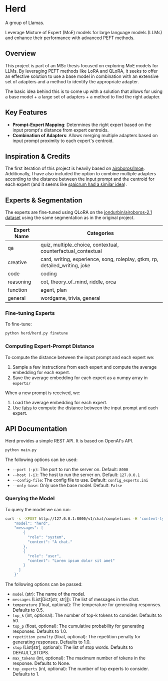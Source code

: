 # Herd
A group of Llamas.

Leverage Mixture of Expert (MoE) models for large language models (LLMs) and enhance their performance with advanced PEFT methods.

## Overview
This project is part of an MSc thesis focused on exploring MoE models for LLMs. By leveraging PEFT methods like LoRA and QLoRA, it seeks to offer an effective solution to use a base model in combination with an extensive set of adapters and a method to identify the appropriate adapter.

The basic idea behind this is to come up with a solution that allows for using a base model + a large set of adapters + a method to find the right adapter.

## Key Features
- **Prompt-Expert Mapping**: Determines the right expert based on the input prompt's distance from expert centroids.
- **Combination of Adapters**: Allows merging multiple adapters based on input prompt proximity to each expert's centroid.


## Inspiration & Credits
The first iteration of this project is heavily based on [airoboros/lmoe](https://github.com/jondurbin/airoboros/tree/main/airoboros/lmoe). Additionally,
I have also included the option to combine multiple adapters according to the distance between the input prompt and the centroid for each expert (and it seems like [@aicrum had a similar idea](https://twitter.com/aicrumb/status/1681846805959528448)).

## Experts & Segmentation
The experts are fine-tuned using QLoRA on the [jondurbin/airoboros-2.1 dataset](https://huggingface.co/datasets/jondurbin/airoboros-2.1/viewer/default/train) using the same segmentation as in the original project.

 Expert Name | Categories |
-------------|------------|
 qa          | quiz, multiple_choice, contextual, counterfactual_contextual |
 creative    | card, writing, experience, song, roleplay, gtkm, rp, detailed_writing, joke |
 code        | coding |
 reasoning   | cot, theory_of_mind, riddle, orca |
 function    | agent, plan |
 general     | wordgame, trivia, general |


### Fine-tuning Experts
To fine-tune:

```sh
python herd/herd.py finetune
```

### Computing Expert-Prompt Distance
To compute the distance between the input prompt and each expert we:

1. Sample a few instructions from each expert and compute the average embedding for each expert.
2. Save the average embedding for each expert as a numpy array in `experts/`

When a new prompt is received, we:
1. Load the average embedding for each expert.
2. Use [faiss](https://github.com/facebookresearch/faiss) to compute the distance between the input prompt and each expert.

## API Documentation
Herd provides a simple REST API. It is based on OpenAI's API.


```py
python main.py
```

The following options can be used:
- `--port (-p)`: The port to run the server on. Default: `8000`
- `--host (-i)`: The host to run the server on. Default: `127.0.0.1`
- `--config-file`: The config file to use. Default: `config_experts.ini`
- `--only-base`: Only use the base model. Default: `False`


### Querying the Model

To query the model we can run:
```sh
curl -s -XPOST http://127.0.0.1:8000/v1/chat/completions -H 'content-type: application/json' -d '{
    "model": "herd",
    "messages": [
        {
          "role": "system",
          "content": "A chat."
        },
        {
          "role": "user",
          "content": "Lorem ipsum dolor sit amet"
        }
      ]
    }'
```

The following options can be passed:
- `model` (str): The name of the model.
- `messages` (List[Dict[str, str]]): The list of messages in the chat.
- `temperature` (float, optional): The temperature for generating responses. Defaults to 0.5.
- `top_k` (int, optional): The number of top-k tokens to consider. Defaults to 50.
- `top_p` (float, optional): The cumulative probability for generating responses. Defaults to 1.0.
- `repetition_penalty` (float, optional): The repetition penalty for generating responses. Defaults to 1.0.
- `stop` (List[str], optional): The list of stop words. Defaults to DEFAULT_STOPS.
- `max_tokens` (int, optional): The maximum number of tokens in the response. Defaults to None.
- `top_experts` (int, optional): The number of top experts to consider. Defaults to 1.
